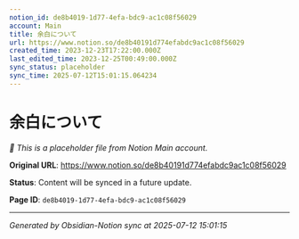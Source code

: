 ```yaml
---
notion_id: de8b4019-1d77-4efa-bdc9-ac1c08f56029
account: Main
title: 余白について
url: https://www.notion.so/de8b40191d774efabdc9ac1c08f56029
created_time: 2023-12-23T17:22:00.000Z
last_edited_time: 2023-12-25T00:49:00.000Z
sync_status: placeholder
sync_time: 2025-07-12T15:01:15.064234
---
```


# 余白について

*🔄 This is a placeholder file from Notion Main account.*

**Original URL**: https://www.notion.so/de8b40191d774efabdc9ac1c08f56029

**Status**: Content will be synced in a future update.

**Page ID**: `de8b4019-1d77-4efa-bdc9-ac1c08f56029`

---

*Generated by Obsidian-Notion sync at 2025-07-12 15:01:15*
